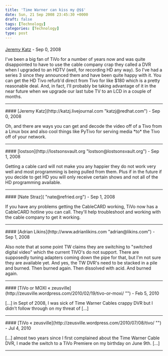 ```yaml
---
title: 'Time Warner can kiss my @$$'
date: Sun, 21 Sep 2008 23:45:30 +0000
draft: false
tags: [Technology]
categories: [Technology]
type: post
---
```



#### 
[Jeremy Katz](http://katzj.livejournal.com "katzj@redhat.com") - <time datetime="2008-09-21 20:49:07">Sep 0, 2008</time>

I've been a big fan of TiVo for a number of years now and was quite disappointed to have to use the cable company crap they called a DVR when I upgraded to an HDTV (well, for recording HD any way). So I've had a series 3 since they announced them and have been quite happy with it. You can get the HD Tivo refurb'd direct from Tivo for like $180 which is a pretty reasonable deal. And, in fact, I'll probably be taking advantage of it in the near future when we upgrade our last tube TV to an LCD in a couple of months.
<hr />
#### 
[Jeremy Katz](http://katzj.livejournal.com "katzj@redhat.com") - <time datetime="2008-09-21 20:50:06">Sep 0, 2008</time>

Oh, and there are ways you can get and decode the video off of a Tivo from a Linux box and also cool things like PyTivo for serving media \*to\* the Tivo off of your network.
<hr />
#### 
[lostson](http://lostsonsvault.org "lostson@lostsonsvault.org") - <time datetime="2008-09-22 07:18:53">Sep 1, 2008</time>

Getting a cable card will not make you any happier they do not work very well and most programming is being pulled from them. Plus if in the future if you decide to get HD you will only receive certain shows and not all of the HD programming available.
<hr />
#### 
[Nate Straz]( "nate@refried.org") - <time datetime="2008-09-22 08:01:32">Sep 1, 2008</time>

If you have any problems getting the CableCARD working, TiVo now has a CableCARD hotline you can call. They'll help troubleshoot and working with the cable company to get it working.
<hr />
#### 
[Adrian Likins](http://www.adrianlikins.com "adrian@likins.com") - <time datetime="2008-09-22 11:54:12">Sep 1, 2008</time>

Also note that at some point TW claims they are switching to "switched digital video" which the current TIVO's do not support. There are supposedly tuning adapters coming down the pipe for that, but I'm not sure they are available yet. And yes, the TW DVR's need to be stacked in a pile and burned. Then burned again. Then dissolved with acid. And burned again.
<hr />
#### 
[TiVo or MOXI &laquo; zeusville](http://zeusville.wordpress.com/2010/02/19/tivo-or-moxi/ "") - <time datetime="2010-02-19 10:47:44">Feb 5, 2010</time>

\[...\] in Sept of 2008, I was sick of Time Warner Cables crappy DVR but I didn’t follow through on my threat of \[...\]
<hr />
#### 
[TiVo &laquo; zeusville](http://zeusville.wordpress.com/2010/07/08/tivo/ "") - <time datetime="2010-07-08 23:00:28">Jul 4, 2010</time>

\[...\] almost two years since I first complained about the Time Warner Cable DVR, I made the switch to a TiVo Premiere on my birthday on June 9th. \[...\]
<hr />
